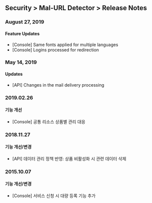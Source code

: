 ## Security > Mal-URL Detector > Release Notes

### August 27, 2019

#### Feature Updates 
* [Console] Same fonts applied for multiple languages 
* [Console] Logins processed for redirection 


### May 14, 2019

#### Updates
* [API] Changes in the mail delivery processing 


### 2019.02.26

#### 기능 개선
* [Console] 공통 리소스 상품별 관리 대응


### 2018.11.27

#### 기능 개선/변경
* [API] 데이터 관리 정책 반영: 상품 비활성화 시 관련 데이터 삭제


### 2015.10.07

#### 기능 개선/변경
* [Console] 서비스 신청 시 대량 등록 기능 추가
